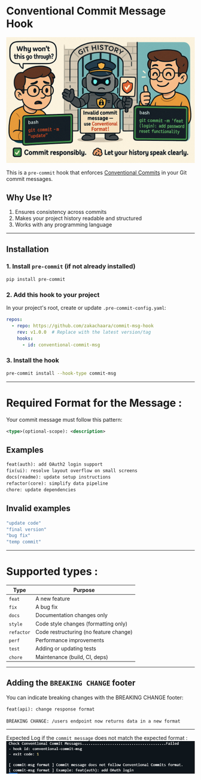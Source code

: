 # Conventional Commit Message Hook

![how it seems to be?](commit-msg.png)

This is a `pre-commit` hook that enforces [Conventional Commits](https://www.conventionalcommits.org/en/v1.0.0/) in your Git commit messages.

##  Why Use It?

1. Ensures consistency across commits   
2. Makes your project history readable and structured  
3. Works with any programming language

---

##  Installation

### 1. Install `pre-commit` (if not already installed)

```bash
pip install pre-commit
```
### 2. Add this hook to your project
In your project's root, create or update `.pre-commit-config.yaml`:

```yaml
repos:
  - repo: https://github.com/zakachaara/commit-msg-hook
    rev: v1.0.0  # Replace with the latest version/tag
    hooks:
      - id: conventional-commit-msg
```
### 3. Install the hook
```bash
pre-commit install --hook-type commit-msg
```
---
# Required Format for the Message :
Your commit message must follow this pattern:
```xml
<type>(optional-scope): <description>
```
## Examples 
```python
feat(auth): add OAuth2 login support
fix(ui): resolve layout overflow on small screens
docs(readme): update setup instructions
refactor(core): simplify data pipeline
chore: update dependencies
```
## Invalid examples
```bash
"update code"
"final version"
"bug fix"
"temp commit"
```
---
# Supported types : 
| Type       | Purpose                                |
| ---------- | -------------------------------------- |
| `feat`     | A new feature                          |
| `fix`      | A bug fix                              |
| `docs`     | Documentation changes only             |
| `style`    | Code style changes (formatting only)   |
| `refactor` | Code restructuring (no feature change) |
| `perf`     | Performance improvements               |
| `test`     | Adding or updating tests               |
| `chore`    | Maintenance (build, CI, deps)          |

---
## Adding the `BREAKING CHANGE` footer
You can indicate breaking changes with the BREAKING CHANGE footer:

```text
feat(api): change response format

BREAKING CHANGE: /users endpoint now returns data in a new format
```
--- 
Expected Log if the `commit message` does not match the expected format : 
![error logs](logs_in_the_terminal.png)
